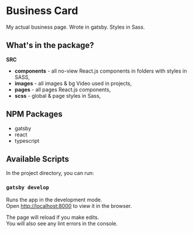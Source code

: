 
# Business Card
My actual business page. Wrote in gatsby. Styles in Sass.

## What's in the package?

**SRC**
* **components** - all no-view React.js components in folders with styles in SASS,
* **images** - all images & bg Video used in projects,
* **pages** - all pages React.js components,
* **scss** - global & page styles in Sass,

## NPM Packages
* gatsby
* react
* typescript

## Available Scripts

In the project directory, you can run:

### `gatsby develop`

Runs the app in the development mode.<br>
Open [http://localhost:8000](http://localhost:8000) to view it in the browser.

The page will reload if you make edits.<br>
You will also see any lint errors in the console.


